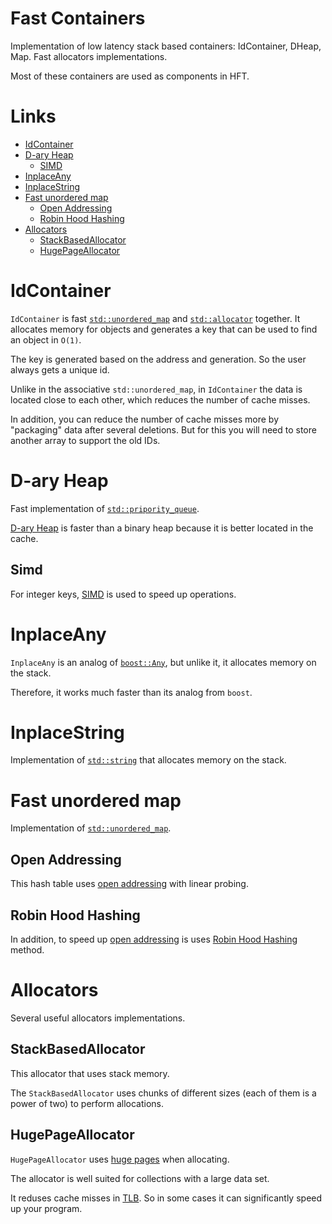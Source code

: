 # Fast Containers
Implementation of low latency stack based containers: IdContainer, DHeap, Map. Fast allocators implementations.

Most of these containers are used as components in HFT.

# Links

+ [IdContainer](#id_container)
+ [D-ary Heap](#d_heap)
    * [SIMD](#d_heap_simd)
+ [InplaceAny](#inplace_any)
+ [InplaceString](#inplace_string)
+ [Fast unordered map](#map)
    * [Open Addressing](#map_addressing)
    * [Robin Hood Hashing](#map_hashing)
+ [Allocators](#allocators)
    * [StackBasedAllocator](#stack_allocator)
    * [HugePageAllocator](#huge_page_allocator)

# <a name="id_container"></a>IdContainer
`IdContainer` is fast [`std::unordered_map`](https://en.cppreference.com/w/cpp/container/unordered_map) and [`std::allocator`](https://en.cppreference.com/w/cpp/memory/allocator) together. It allocates memory for objects and generates a key that can be used to find an object in `O(1)`.

The key is generated based on the address and generation. So the user always gets a unique id.

Unlike in the associative `std::unordered_map`, in `IdContainer` the data is located close to each other, which reduces the number of cache misses.

In addition, you can reduce the number of cache misses more by "packaging" data after several deletions. But for this you will need to store another array to support the old IDs.

# <a name="d_heap"></a>D-ary Heap
Fast implementation of [`std::pripority_queue`](https://en.cppreference.com/w/cpp/container/priority_queue).

[D-ary Heap](https://en.wikipedia.org/wiki/D-ary_heap) is faster than a binary heap because it is better located in the cache.

## <a name="d_heap_simd"></a>Simd
For integer keys, [SIMD](https://en.wikipedia.org/wiki/Single_instruction,_multiple_data) is used to speed up operations.

# <a name="inplace_any"></a>InplaceAny
`InplaceAny` is an analog of [`boost::Any`](https://www.boost.org/doc/libs/1_74_0/boost/any.hpp), but unlike it, it allocates memory on the stack.

Therefore, it works much faster than its analog from `boost`.

# <a name="inplace_string"></a>InplaceString
Implementation of [`std::string`](https://en.cppreference.com/w/cpp/string/basic_string) that allocates memory on the stack.

# <a name="map"></a>Fast unordered map
Implementation of [`std::unordered_map`](https://en.cppreference.com/w/cpp/container/unordered_map).

## <a name="map_addressing"></a>Open Addressing
This hash table uses [open addressing](https://en.wikipedia.org/wiki/Open_addressing) with linear probing.

## <a name="map_hashing"></a>Robin Hood Hashing
In addition, to speed up [open addressing](#map_addressing) is uses [Robin Hood Hashing](https://programming.guide/robin-hood-hashing.html) method.

# Allocators
Several useful allocators implementations.

## <a name="stack_allocator"></a>StackBasedAllocator
This allocator that uses stack memory.

The `StackBasedAllocator` uses chunks of different sizes (each of them is a power of two) to perform allocations.

## <a name="huge_page_allocator"></a>HugePageAllocator
`HugePageAllocator` uses [huge pages](https://wiki.debian.org/Hugepages) when allocating.

The allocator is well suited for collections with a large data set.

It reduses cache misses in [TLB](https://en.wikipedia.org/wiki/Translation_lookaside_buffer). So in some cases it can significantly speed up your program.


